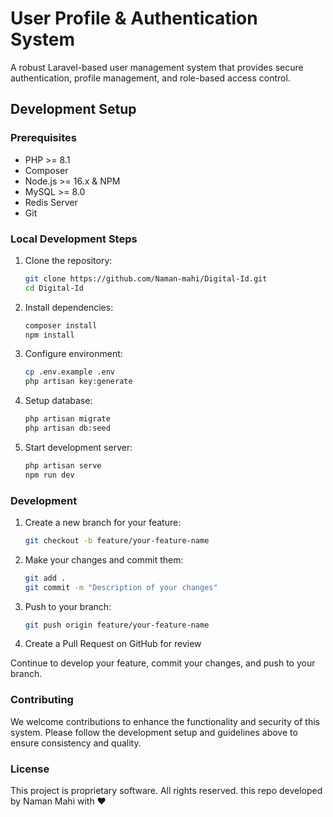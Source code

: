 

# User Profile & Authentication System

A robust Laravel-based user management system that provides secure authentication, profile management, and role-based access control.

## Development Setup

### Prerequisites
- PHP >= 8.1
- Composer
- Node.js >= 16.x & NPM
- MySQL >= 8.0
- Redis Server
- Git

### Local Development Steps

1. Clone the repository:
   ```bash
   git clone https://github.com/Naman-mahi/Digital-Id.git
   cd Digital-Id
   ```

2. Install dependencies:
   ```bash
   composer install
   npm install
   ```

3. Configure environment:
   ```bash
   cp .env.example .env
   php artisan key:generate
   ```

4. Setup database:
   ```bash
   php artisan migrate
   php artisan db:seed
   ```

5. Start development server:
   ```bash
   php artisan serve
   npm run dev
   ```

### Development

1. Create a new branch for your feature:
   ```bash
   git checkout -b feature/your-feature-name
   ```

2. Make your changes and commit them:
   ```bash
   git add .
   git commit -m "Description of your changes"
   ```

3. Push to your branch:
   ```bash
   git push origin feature/your-feature-name
   ```

4. Create a Pull Request on GitHub for review

Continue to develop your feature, commit your changes, and push to your branch.

### Contributing

We welcome contributions to enhance the functionality and security of this system. Please follow the development setup and guidelines above to ensure consistency and quality.

### License

This project is proprietary software. All rights reserved.
this repo developed by Naman Mahi with ❤️
